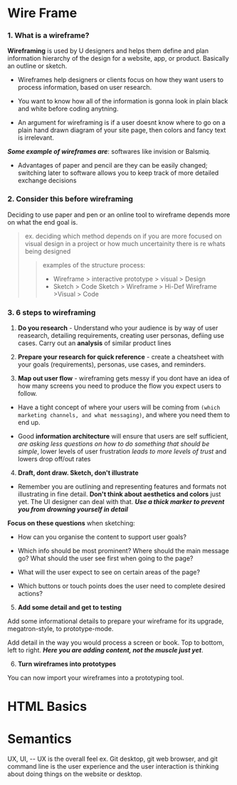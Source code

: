 # Wire Frame 

### 1. What is a wireframe?

**Wireframing** is used by U designers and helps them define and plan information hierarchy of the design for a website, app, or product. Basically an outline or sketch. 

* Wireframes help designers or clients focus on how they want users to process information, based on user research. 

* You want to know how all of the information is gonna look in plain black and white before coding anytning. 

* An argument for wireframing is if a user doesnt know where to go on a plain hand drawn diagram of your site page, then colors and fancy text is irrelevant. 

***Some example of wireframes are***: softwares like invision or Balsmiq.

* Advantages of paper and pencil are they can be easily changed; switching later to software allows you to keep track of more detailed exchange decisions

### 2. Consider this before wireframing

Deciding to use paper and pen or an online tool to wireframe depends more on what the end goal is. 

> ex. deciding which method depends on if you are more focused on visual design in a project or how much uncertainity there is re whats being designed 
>
>> examples of the structure process: 
>> * Wireframe > interactive prototype > visual > Design
>> * Sketch > Code
>> Sketch > Wireframe > Hi-Def Wireframe >Visual > Code 

### 3. 6 steps to wireframing

1. **Do you research** - Understand who your audience is by way of user reasearch, detailing requirements, creating user personas, defiing use cases. Carry out an **analysis** of similar product lines 

2. **Prepare your research for quick reference** - create a cheatsheet with your goals (requirements), personas, use cases, and reminders. 

3. **Map out user flow** - wireframing gets messy if you dont have an idea of how many screens you need to produce the flow you expect users to follow. 

* Have a tight concept of where your users will be coming from `(which marketing channels, and what messaging)`, and where you need them to end up. 

* Good **information architecture** will ensure that users are self sufficient, *are asking less questions on how to do something that should be simple*, lower levels of user frustration *leads to more levels of trust* and lowers drop off/out rates 

4. **Draft, dont draw. Sketch, don't illustrate**

* Remember you are outlining and representing features and formats not illustrating in fine detail. **Don't think about aesthetics and colors** just yet. The UI designer can deal with that. ***Use a thick marker to prevent you from drowning yourself in detail*** 

**Focus on these questions** when sketching: 

* How can you organise the content to support user goals?

* Which info should be most prominent? Where should the main message go? What should the user see first when going to the page?

* What will the user expect to see on certain areas of the page? 

* Which buttons or touch points does the user need to complete desired actions? 

5. **Add some detail and get to testing**

Add some informational details to prepare your wireframe for its upgrade, megatron-style, to prototype-mode.

Add detail in the way you would process a screen or book. Top to bottom, left to right. ***Here you are adding content, not the muscle just yet***. 

6. **Turn wireframes into prototypes** 

You can now import your wireframes into a prototyping tool. 



# HTML Basics

# Semantics


UX, UI, -- UX is the overall feel 
ex. Git desktop, git web browser, and git command line is the user experience and the user interaction is thinking about doing things on the website or desktop. 
